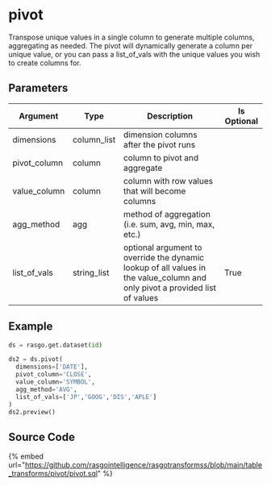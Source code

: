 

# pivot

Transpose unique values in a single column to generate multiple columns, aggregating as needed. The pivot will dynamically generate a column per unique value, or you can pass a list_of_vals with the unique values you wish to create columns for.

## Parameters

|   Argument   |    Type     |                                                         Description                                                         | Is Optional |
| ------------ | ----------- | --------------------------------------------------------------------------------------------------------------------------- | ----------- |
| dimensions   | column_list | dimension columns after the pivot runs                                                                                      |             |
| pivot_column | column      | column to pivot and aggregate                                                                                               |             |
| value_column | column      | column with row values that will become columns                                                                             |             |
| agg_method   | agg         | method of aggregation (i.e. sum, avg, min, max, etc.)                                                                       |             |
| list_of_vals | string_list | optional argument to override the dynamic lookup of all values in the value_column and only pivot a provided list of values | True        |


## Example

```python
ds = rasgo.get.dataset(id)

ds2 = ds.pivot(
  dimensions=['DATE'],
  pivot_column='CLOSE',
  value_column='SYMBOL',
  agg_method='AVG',
  list_of_vals=['JP','GOOG','DIS','APLE']
)
ds2.preview()
```

## Source Code

{% embed url="https://github.com/rasgointelligence/rasgotransformss/blob/main/table_transforms/pivot/pivot.sql" %}


